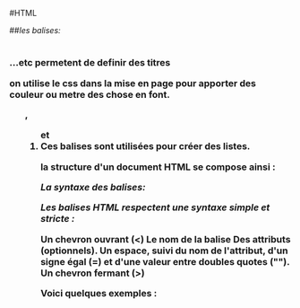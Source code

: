 
#HTML


##*les balises:*
<h1> <h2> <h3>...etc permetent de definir des titres 

on utilise le css dans la mise en page pour apporter des couleur ou metre des chose en font.
<ul>, <ol> et <li> Ces balises sont utilisées pour créer des listes.

la structure d'un document HTML se compose ainsi :

<!DOCTYPE html>
<html>
  <head>
    <title>Un document HTML formel</title>
  </head>
  <body>
    <!-- Du contenu pour l'utilisateur ici -->
  </body>
</html>


*La syntaxe des balises:*

*Les balises HTML respectent une syntaxe simple et stricte :*

Un chevron ouvrant (<)
Le nom de la balise
Des attributs (optionnels). Un espace, suivi du nom de l'attribut, d'un signe égal (=) et d'une valeur entre doubles quotes ("").
Un chevron fermant (>)

Voici quelques exemples :

<article>
<meta charset="utf-8">
<img src="monImage.png" alt="">
